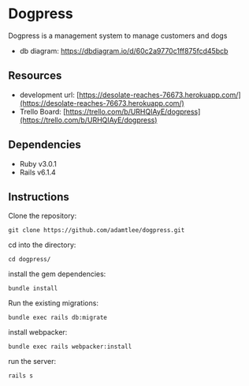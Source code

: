 # Dogpress 

Dogpress is a management system to manage customers and dogs
- db diagram: https://dbdiagram.io/d/60c2a9770c1ff875fcd45bcb

## Resources
- development url: [https://desolate-reaches-76673.herokuapp.com/](https://desolate-reaches-76673.herokuapp.com/)
- Trello Board: [https://trello.com/b/URHQIAyE/dogpress](https://trello.com/b/URHQIAyE/dogpress)

## Dependencies
- Ruby v3.0.1
- Rails v6.1.4

## Instructions
Clone the repository:   
```
git clone https://github.com/adamtlee/dogpress.git
```
cd into the directory: 
```
cd dogpress/
```
install the gem dependencies:
```
bundle install
```
Run the existing migrations:
```
bundle exec rails db:migrate
```
install webpacker:
```
bundle exec rails webpacker:install
```
run the server: 
```
rails s 
```

